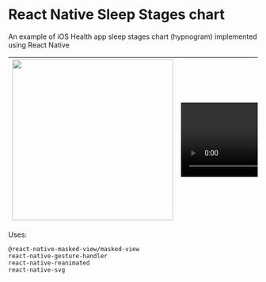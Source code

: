 # React Native Sleep Stages chart

An example of iOS Health app sleep stages chart (hypnogram) implemented using React Native

| <img width="325" src="https://github.com/user-attachments/assets/b34f2a10-0eb3-4655-bc26-0c6ccf96a0ae"> | <video src="https://github.com/user-attachments/assets/5a74cc0e-6af7-4208-8337-7d62c56fc14d"> |
|---------------------------------------------------------------------------------------------------------|---------------------------------------------------------------------------------------------------------|

Uses:

```
@react-native-masked-view/masked-view
react-native-gesture-handler
react-native-reanimated
react-native-svg
```
